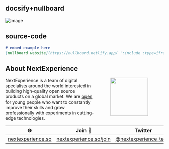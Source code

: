 ## docsify+nullboard
<img src="https://user-images.githubusercontent.com/123137817/213945042-0826ff1f-3dd0-4f8f-a61a-3b106ed688d1.png" alt="image"/>

## source-code

```markdown
# embed example here
[nullboard website](https://nullboard.netlify.app/ ':include :type=iframe width=100% height=400px')
```

## About NextExperience

<img align="right" width="120" height="120" src="https://cdn-icons-png.flaticon.com/512/1600/1600856.png" hspace="50">

NextExperience is a team of digital specialists around the world interested in building high-quality open source products on a global market. We are [open](https://codex.so/join) for young people who want to constantly improve their skills and grow professionally with experiments in cutting-edge technologies.

| 🌐 | Join  👋  | Twitter | Instagram |
| -- | -- | -- | -- |
| [nextexperience.so](https://nextexperience.so) | [nextexperience.so/join](https://nextexperience.so/join) |[@nextexperience_team](http://twitter.com/nextexperience_team) | [@nextexperience_team](http://instagram.com/nextexperience_team/) |
